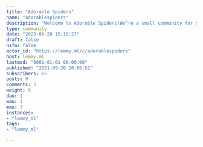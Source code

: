 ```yaml
---
title: "Adorable Spiders" 
name: "adorablespiders"
description: "Welcome to Adorable Spiders!We’re a small community for sharing really cute spiders!📜 : Rules:📫  No reposts🕷 Spiders must be cute!😸 Have fun"
type: community
date: "2023-06-28 15:19:27"
draft: false
nsfw: false
actor_id: "https://lemmy.ml/c/adorablespiders"
host: lemmy.ml
lastmod: "0001-01-01 00:00:00"
published: "2021-09-20 18:06:51"
subscribers: 65
posts: 9
comments: 5
weight: 9
dau: 1
wau: 1
mau: 3
instances:
- "lemmy_ml"
tags: 
- "lemmy_ml"

---
```

